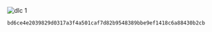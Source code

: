 ![dlc 1](https://user-images.githubusercontent.com/87380272/180434431-c032ef58-2f34-4fff-9f14-b710891c49b8.jpg)

```
bd6ce4e2039829d0317a3f4a501caf7d82b9548389bbe9ef1418c6a88430b2cb
```
